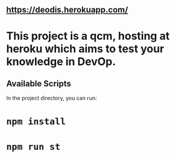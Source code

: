 ## https://deodis.herokuapp.com/

# This project is a qcm, hosting at heroku which aims to test your knowledge in DevOp.


## Available Scripts

In the project directory, you can run:

# `npm install`
# `npm run st`



